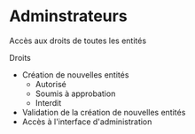 # Adminstrateurs

Accès aux droits de toutes les entités

Droits
  - Création de nouvelles entités
    - Autorisé
    - Soumis à approbation
    - Interdit
  - Validation de la création de nouvelles entités
  - Accès à l'interface d'administration
